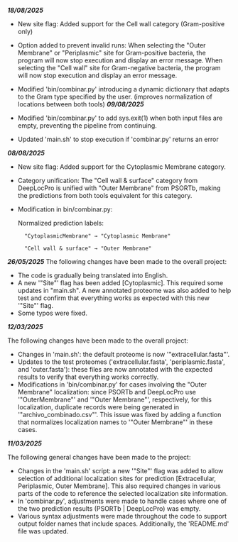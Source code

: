 ***************18/08/2025***************
- New site flag:
    Added support for the Cell wall category (Gram-positive only)

- Option added to prevent invalid runs: 
    When selecting the "Outer Membrane" or "Periplasmic" site for Gram-positive bacteria, the program will now stop execution and display an error message.
    When selecting the "Cell wall" site for Gram-negative bacteria, the program will now stop execution and display an error message.

- Modified 'bin/combinar.py' introducing a dynamic dictionary that adapts to the Gram type specified by the user. (improves normalization of locations between both tools)
***************09/08/2025***************
- Modified 'bin/combinar.py' to add sys.exit(1) when both input files are empty, preventing the pipeline from continuing.
- Updated 'main.sh' to stop execution if 'combinar.py' returns an error

***************08/08/2025***************
- New site flag:
    Added support for the Cytoplasmic Membrane category.

- Category unification:
    The "Cell wall & surface" category from DeepLocPro is unified with "Outer Membrane" from PSORTb, making the predictions from both tools equivalent for this category.

- Modification in bin/combinar.py:

    Normalized prediction labels:

        "CytoplasmicMembrane" → "Cytoplasmic Membrane"

        "Cell wall & surface" → "Outer Membrane"


***************26/05/2025***************
The following changes have been made to the overall project:

- The code is gradually being translated into English.
- A new '"Site"' flag has been added [Cytoplasmic]. This required some updates in "main.sh". A new annotated proteome was also added to help test and confirm that everything works as expected with this new '"Site"' flag.
- Some typos were fixed. 

***************12/03/2025***************

The following changes have been made to the overall project:

- Changes in 'main.sh': the default proteome is now '"extracellular.fasta"'.
- Updates to the test proteomes ('extracellular.fasta', 'periplasmic.fasta', and 'outer.fasta'): these files are now annotated with the expected results to verify that everything works correctly.
- Modifications in 'bin/combinar.py' for cases involving the "Outer Membrane" localization: since PSORTb and DeepLocPro use '"OuterMembrane"' and '"Outer Membrane"', respectively, for this localization, duplicate records were being generated in '"archivo_combinado.csv"'. This issue was fixed by adding a function that normalizes localization names to '"Outer Membrane"' in these cases.


***************11/03/2025***************

The following general changes have been made to the project:

- Changes in the 'main.sh' script: a new '"Site"' flag was added to allow selection of additional localization sites for prediction [Extracellular, Periplasmic, Outer Membrane]. This also required changes in various parts of the code to reference the selected localization site information.
- In 'combinar.py', adjustments were made to handle cases where one of the two prediction results (PSORTb | DeepLocPro) was empty.
- Various syntax adjustments were made throughout the code to support output folder names that include spaces. Additionally, the 'README.md' file was updated. 
